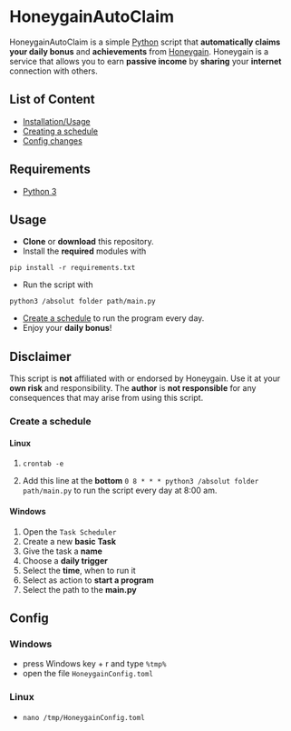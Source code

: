 # HoneygainAutoClaim

HoneygainAutoClaim is a simple [Python](https://www.python.org/) script that **automatically claims your daily bonus** 
and **achievements** from [Honeygain](https://r.honeygain.me/ROSCH76C7D). Honeygain is a 
service that allows you to earn **passive income** by **sharing** your **internet** connection with others.

## List of Content

- [Installation/Usage](#usage)
- [Creating a schedule](#create-a-schedule)
- [Config changes](#config)

## Requirements
- [Python 3](https://www.python.org/downloads/)


## Usage
- **Clone** or **download** this repository. 
- Install the **required** modules with 
```commandline 
pip install -r requirements.txt
```  
- Run the script with 
```commandline
python3 /absolut folder path/main.py
```
- [Create a schedule](#create-a-schedule) to run the program every day.
- Enjoy your **daily bonus**!


## Disclaimer
This script is **not** affiliated with or endorsed by Honeygain. Use it at your **own risk** and responsibility. The **author** is **not responsible** for any consequences that may arise from using this script.

### Create a schedule

#### Linux

1. ```commandline
   crontab -e
   ```
2. Add this line at the **bottom** `0 8 * * * python3 /absolut folder path/main.py` to run the script every day at 8:00 am.

#### Windows

1. Open the `Task Scheduler`
2. Create a new **basic Task**
3. Give the task a **name**
4. Choose a **daily trigger**
5. Select the **time**, when to run it
6. Select as action to **start a program**
7. Select the path to the **main.py**

## Config

### Windows

- press Windows key + r and type `%tmp%`
- open the file `HoneygainConfig.toml`

### Linux

- ```commandline
  nano /tmp/HoneygainConfig.toml
  ```